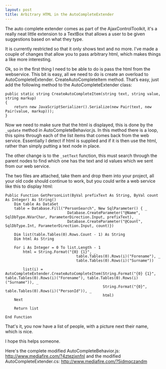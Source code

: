 ```yaml
---
layout: post
title: Arbitrary HTML in the AutoCompleteExtender
---
```


The auto complete extender comes as part of the AjaxControlToolkit, it's a really neat little extension to a TextBox that allows a user to be given suggestions based on what they type.
It is currently restricted so that it only shows text and no more. I’ve made a couple of changes that allow you to pass arbitrary html, which makes things a like more interesting.
Ok, so in the first thing I need to be able to do is pass the html from the webservice. This bit is easy, all we need to do is create an overload to AutoCompleteExtender. CreateAutoCompleteItem method. That’s easy, just add the following method to the AutoCompleteExtender class:
    public static string CreateAutoCompleteItem(string text, string value, string markup)
	{
	    return new JavaScriptSerializer().Serialize(new Pair(text, new Pair(value, markup)));    }
Now we need to make sure that the html is displayed, this is done by the `_update` method in AutoCompleteBehavior.js. In this method there is a loop, this spins through each of the list items that comes back from the web service.  Essentially I detect if html is supplied and if it is then use the html, rather than simply putting a text node in place.
The other change is to the `_setText` function, this must search through the parent nodes to find which one has the text and id values which we sent from our web service.
The two files are attached, take them and drop them into your project, all your old code should continue to work, but you could write a web service like this to display html:

    Public Function GetPersonList(ByVal prefixText As String, ByVal count As Integer) As String()        Dim table As DataSet
		table = Database.Fill("PersonSearch", New SqlParameter() { _
								Database.CreateParameter("@Name", SqlDbType.NVarChar, ParameterDirection.Input, prefixText), _
								Database.CreateParameter("@Count", SqlDbType.Int, ParameterDirection.Input, count)})
	    Dim list(table.Tables(0).Rows.Count - 1) As String
    	Dim html As String    
    	For i As Integer = 0 To list.Length - 1
    		html = String.Format("{0} {1}", _
    								table.Tables(0).Rows(i)("Forename"), _
    								table.Tables(0).Rows(i)("Surname"))
    
    		list(i) = AutoCompleteExtender.CreateAutoCompleteItem(String.Format("{0} {1}", table.Tables(0).Rows(i)("Forename"), table.Tables(0).Rows(i)("Surname")), _    											String.Format("{0}", table.Tables(0).Rows(i)("PersonId")), _    											html)    
    	Next    
    	Return list    
    End Function

That's it, you now have a list of people, with a picture next their name, which is nice.
I hope this helps someone.

Here's the complete modified AutoCompleteBehavior.js: <a href="http://www.mediafire.com/?4ztezjxnfnl">http://www.mediafire.com/?4ztezjxnfnl</a> and the modified AutoCompleteExtender.cs: <a href="http://www.mediafire.com/?5idmqczandm">http://www.mediafire.com/?5idmqczandm</a>